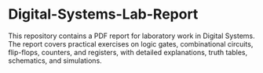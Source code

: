 # Digital-Systems-Lab-Report
This repository contains a PDF report for laboratory work in Digital Systems. The report covers practical exercises on logic gates, combinational circuits, flip-flops, counters, and registers, with detailed explanations, truth tables, schematics, and simulations.

